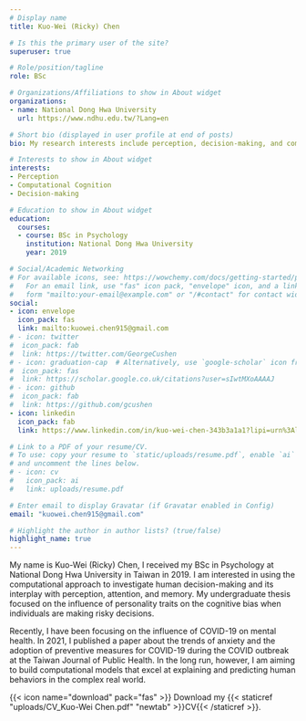 ```yaml
---
# Display name
title: Kuo-Wei (Ricky) Chen

# Is this the primary user of the site?
superuser: true

# Role/position/tagline
role: BSc

# Organizations/Affiliations to show in About widget
organizations:
- name: National Dong Hwa University
  url: https://www.ndhu.edu.tw/?Lang=en

# Short bio (displayed in user profile at end of posts)
bio: My research interests include perception, decision-making, and computational cognition.

# Interests to show in About widget
interests:
- Perception
- Computational Cognition
- Decision-making

# Education to show in About widget
education:
  courses:
  - course: BSc in Psychology
    institution: National Dong Hwa University
    year: 2019

# Social/Academic Networking
# For available icons, see: https://wowchemy.com/docs/getting-started/page-builder/#icons
#   For an email link, use "fas" icon pack, "envelope" icon, and a link in the
#   form "mailto:your-email@example.com" or "/#contact" for contact widget.
social:
- icon: envelope
  icon_pack: fas
  link: mailto:kuowei.chen915@gmail.com
# - icon: twitter
#  icon_pack: fab
#  link: https://twitter.com/GeorgeCushen
# - icon: graduation-cap  # Alternatively, use `google-scholar` icon from `ai` icon pack
#  icon_pack: fas
#  link: https://scholar.google.co.uk/citations?user=sIwtMXoAAAAJ
# - icon: github
#  icon_pack: fab
#  link: https://github.com/gcushen
- icon: linkedin
  icon_pack: fab
  link: https://www.linkedin.com/in/kuo-wei-chen-343b3a1a1?lipi=urn%3Ali%3Apage%3Ad_flagship3_profile_view_base_contact_details%3B6e7QyTrtSRuLu0UozaGRUQ%3D%3D

# Link to a PDF of your resume/CV.
# To use: copy your resume to `static/uploads/resume.pdf`, enable `ai` icons in `params.toml`,
# and uncomment the lines below.
# - icon: cv
#   icon_pack: ai
#   link: uploads/resume.pdf

# Enter email to display Gravatar (if Gravatar enabled in Config)
email: "kuowei.chen915@gmail.com"

# Highlight the author in author lists? (true/false)
highlight_name: true
---
```

My name is Kuo-Wei (Ricky) Chen, I received my BSc in Psychology at National Dong Hwa University in Taiwan in 2019. I am interested in using the computational approach to investigate human decision-making and its interplay with perception, attention, and memory. My undergraduate thesis focused on the influence of personality traits on the cognitive bias when individuals are making risky decisions.

Recently, I have been focusing on the influence of COVID-19 on mental health. In 2021, I published a paper about the trends of anxiety and the adoption of preventive measures for COVID-19 during the COVID outbreak at the Taiwan Journal of Public Health. In the long run, however, I am aiming to build computational models that excel at explaining and predicting human behaviors in the complex real world.

{{< icon name="download" pack="fas" >}} Download my {{< staticref "uploads/CV_Kuo-Wei Chen.pdf" "newtab" >}}CV{{< /staticref >}}.

